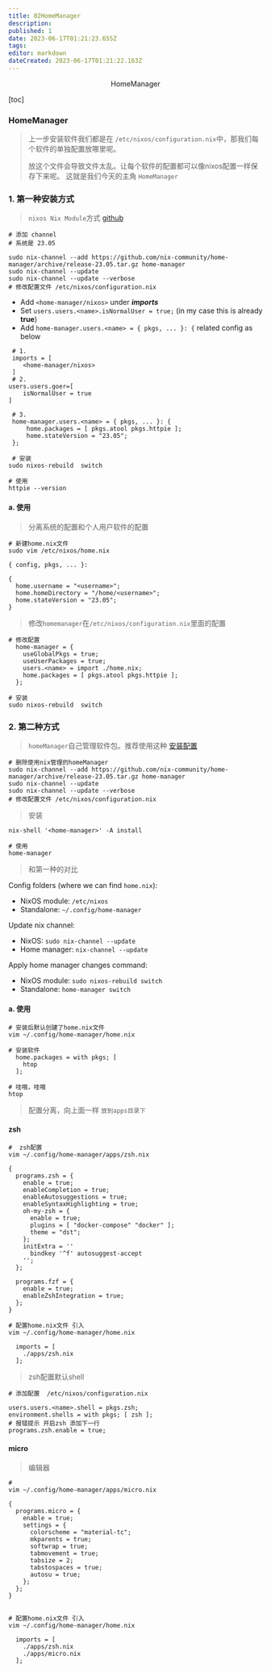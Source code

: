 ```yaml
---
title: 02HomeManager
description: 
published: 1
date: 2023-06-17T01:21:23.655Z
tags: 
editor: markdown
dateCreated: 2023-06-17T01:21:22.163Z
---
```


<center>HomeManager</center>





[toc]







### HomeManager

> 上一步安装软件我们都是在 `/etc/nixos/configuration.nix`中，那我们每个软件的单独配置放哪里呢。
>
> 放这个文件会导致文件太乱。让每个软件的配置都可以像nixos配置一样保存下来呢。 这就是我们今天的主角 `HomeManager`





### 1. 第一种安装方式  

> `nixos Nix Module`方式 [github]()

```shell
# 添加 channel
# 系统是 23.05 

sudo nix-channel --add https://github.com/nix-community/home-manager/archive/release-23.05.tar.gz home-manager
sudo nix-channel --update
sudo nix-channel --update --verbose
# 修改配置文件 /etc/nixos/configuration.nix
```

- Add `<home-manager/nixos>` under ***imports***
- Set `users.users.<name>.isNormalUser = true;` (in my case this is already **true**)
- Add `home-manager.users.<name> = { pkgs, ... }: {` related config as below

```shell
 # 1. 
 imports = [
 	<home-manager/nixos>
 ]
 # 2.
users.users.goer=[
	isNormalUser = true
]
 
 # 3. 
 home-manager.users.<name> = { pkgs, ... }: {
     home.packages = [ pkgs.atool pkgs.httpie ];
     home.stateVersion = "23.05";
 };
 
 # 安装
sudo nixos-rebuild  switch

# 使用
httpie --version
```



#### a. 使用

> 分离系统的配置和个人用户软件的配置

```shell
# 新建home.nix文件
sudo vim /etc/nixos/home.nix

{ config, pkgs, ... }:

{
  home.username = "<username>";
  home.homeDirectory = "/home/<username>";
  home.stateVersion = "23.05";
}
```

> 修改`homemanager`在`/etc/nixos/configuration.nix`里面的配置

```shell
# 修改配置
  home-manager = {
    useGlobalPkgs = true;
    useUserPackages = true;
    users.<name> = import ./home.nix;
    home.packages = [ pkgs.atool pkgs.httpie ];
  };
  
# 安装
sudo nixos-rebuild  switch
```







### 2. 第二种方式

> `homeManager`自己管理软件包。推荐使用这种 [安装配置](https://nix-community.github.io/home-manager/)

```shell
# 删除使用nix管理的homeManager
sudo nix-channel --add https://github.com/nix-community/home-manager/archive/release-23.05.tar.gz home-manager
sudo nix-channel --update
sudo nix-channel --update --verbose
# 修改配置文件 /etc/nixos/configuration.nix
```

> 安装

```shell
nix-shell '<home-manager>' -A install

# 使用
home-manager
```

> 和第一种的对比

Config folders (where we can find `home.nix`):

- NixOS module: `/etc/nixos`
- Standalone: `~/.config/home-manager`

Update nix channel:

- NixOS: `sudo nix-channel --update`
- Home manager: `nix-channel --update`

Apply home manager changes command:

- NixOS module: `sudo nixos-rebuild switch`
- Standalone: `home-manager switch`



#### a. 使用

```shell
# 安装后默认创建了home.nix文件
vim ~/.config/home-manager/home.nix  

# 安装软件
  home.packages = with pkgs; [
    htop
  ];
  
# 哇哦，哇哦
htop
```

> 配置分离，向上面一样 `放到apps目录下`

#### zsh

```shell
#  zsh配置
vim ~/.config/home-manager/apps/zsh.nix

{
  programs.zsh = {
    enable = true;
    enableCompletion = true;
    enableAutosuggestions = true;
    enableSyntaxHighlighting = true;
    oh-my-zsh = {
      enable = true;
      plugins = [ "docker-compose" "docker" ];
      theme = "dst";
    };
    initExtra = ''
      bindkey '^f' autosuggest-accept
    '';
  };

  programs.fzf = {
    enable = true;
    enableZshIntegration = true;
  };
}

# 配置home.nix文件 引入
vim ~/.config/home-manager/home.nix 

  imports = [
    ./apps/zsh.nix
  ];
```

> zsh配置默认shell

```shell
# 添加配置  /etc/nixos/configuration.nix

users.users.<name>.shell = pkgs.zsh;
environment.shells = with pkgs; [ zsh ];
# 报错提示 开启zsh 添加下一行
programs.zsh.enable = true;
```



#### micro

> 编辑器

```shell
# 
vim ~/.config/home-manager/apps/micro.nix

{
  programs.micro = {
    enable = true;
    settings = {
      colorscheme = "material-tc";
      mkparents = true;
      softwrap = true;
      tabmovement = true;
      tabsize = 2;
      tabstospaces = true;
      autosu = true;
    };
  };
}


# 配置home.nix文件 引入
vim ~/.config/home-manager/home.nix 

  imports = [
    ./apps/zsh.nix
    ./apps/micro.nix
  ];
```





